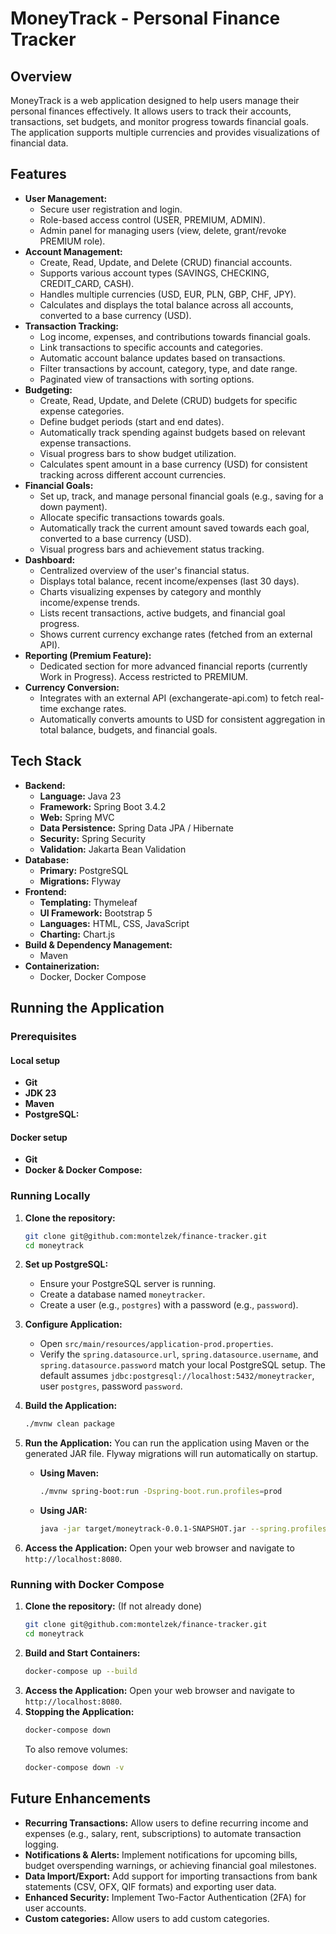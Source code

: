 # MoneyTrack - Personal Finance Tracker

## Overview

MoneyTrack is a web application designed to help users manage their personal finances effectively. It allows users to track their accounts, transactions, set budgets, and monitor progress towards financial goals. The application supports multiple currencies and provides visualizations of financial data.

## Features

*   **User Management:**
    *   Secure user registration and login.
    *   Role-based access control (USER, PREMIUM, ADMIN).
    *   Admin panel for managing users (view, delete, grant/revoke PREMIUM role).
*   **Account Management:**
    *   Create, Read, Update, and Delete (CRUD) financial accounts.
    *   Supports various account types (SAVINGS, CHECKING, CREDIT_CARD, CASH).
    *   Handles multiple currencies (USD, EUR, PLN, GBP, CHF, JPY).
    *   Calculates and displays the total balance across all accounts, converted to a base currency (USD).
*   **Transaction Tracking:**
    *   Log income, expenses, and contributions towards financial goals.
    *   Link transactions to specific accounts and categories.
    *   Automatic account balance updates based on transactions.
    *   Filter transactions by account, category, type, and date range.
    *   Paginated view of transactions with sorting options.
*   **Budgeting:**
    *   Create, Read, Update, and Delete (CRUD) budgets for specific expense categories.
    *   Define budget periods (start and end dates).
    *   Automatically track spending against budgets based on relevant expense transactions.
    *   Visual progress bars to show budget utilization.
    *   Calculates spent amount in a base currency (USD) for consistent tracking across different account currencies.
*   **Financial Goals:**
    *   Set up, track, and manage personal financial goals (e.g., saving for a down payment).
    *   Allocate specific transactions towards goals.
    *   Automatically track the current amount saved towards each goal, converted to a base currency (USD).
    *   Visual progress bars and achievement status tracking.
*   **Dashboard:**
    *   Centralized overview of the user's financial status.
    *   Displays total balance, recent income/expenses (last 30 days).
    *   Charts visualizing expenses by category and monthly income/expense trends.
    *   Lists recent transactions, active budgets, and financial goal progress.
    *   Shows current currency exchange rates (fetched from an external API).
*   **Reporting (Premium Feature):**
    *   Dedicated section for more advanced financial reports (currently Work in Progress). Access restricted to PREMIUM.
*   **Currency Conversion:**
    *   Integrates with an external API (exchangerate-api.com) to fetch real-time exchange rates.
    *   Automatically converts amounts to USD for consistent aggregation in total balance, budgets, and financial goals.

## Tech Stack

*   **Backend:**
    *   **Language:** Java 23
    *   **Framework:** Spring Boot 3.4.2
    *   **Web:** Spring MVC
    *   **Data Persistence:** Spring Data JPA / Hibernate
    *   **Security:** Spring Security
    *   **Validation:** Jakarta Bean Validation
*   **Database:**
    *   **Primary:** PostgreSQL
    *   **Migrations:** Flyway
*   **Frontend:**
    *   **Templating:** Thymeleaf
    *   **UI Framework:** Bootstrap 5
    *   **Languages:** HTML, CSS, JavaScript
    *   **Charting:** Chart.js
*   **Build & Dependency Management:**
    *   Maven
*   **Containerization:**
    *   Docker, Docker Compose

## Running the Application

### Prerequisites
#### Local setup
*   **Git**
*   **JDK 23**
*   **Maven**
*   **PostgreSQL:**
#### Docker setup
*   **Git**
*   **Docker & Docker Compose:** 

### Running Locally

1.  **Clone the repository:**
    ```bash
    git clone git@github.com:montelzek/finance-tracker.git
    cd moneytrack
    ```
2.  **Set up PostgreSQL:**
    *   Ensure your PostgreSQL server is running.
    *   Create a database named `moneytracker`.
    *   Create a user (e.g., `postgres`) with a password (e.g., `password`).
3.  **Configure Application:**
    *   Open `src/main/resources/application-prod.properties`.
    *   Verify the `spring.datasource.url`, `spring.datasource.username`, and `spring.datasource.password` match your local PostgreSQL setup. The default assumes `jdbc:postgresql://localhost:5432/moneytracker`, user `postgres`, password `password`.
4.  **Build the Application:**
    ```bash
    ./mvnw clean package
    ```
5.  **Run the Application:**
    You can run the application using Maven or the generated JAR file. Flyway migrations will run automatically on startup.

    *   **Using Maven:**
        ```bash
        ./mvnw spring-boot:run -Dspring-boot.run.profiles=prod
        ```
    *   **Using JAR:**
        ```bash
        java -jar target/moneytrack-0.0.1-SNAPSHOT.jar --spring.profiles.active=prod
        ```

6.  **Access the Application:** Open your web browser and navigate to `http://localhost:8080`.

### Running with Docker Compose

1.  **Clone the repository:** (If not already done)
    ```bash
    git clone git@github.com:montelzek/finance-tracker.git
    cd moneytrack
    ```
2.  **Build and Start Containers:**
    ```bash
    docker-compose up --build
    ```
3.  **Access the Application:** Open your web browser and navigate to `http://localhost:8080`.
4.  **Stopping the Application:**
    ```bash
    docker-compose down
    ```
    To also remove volumes:
    ```bash
    docker-compose down -v
    ```
## Future Enhancements

*   **Recurring Transactions:** Allow users to define recurring income and expenses (e.g., salary, rent, subscriptions) to automate transaction logging.
*   **Notifications & Alerts:** Implement notifications for upcoming bills, budget overspending warnings, or achieving financial goal milestones.
*   **Data Import/Export:** Add support for importing transactions from bank statements (CSV, OFX, QIF formats) and exporting user data.
*   **Enhanced Security:** Implement Two-Factor Authentication (2FA) for user accounts.
*   **Custom categories:** Allow users to add custom categories.
